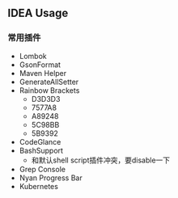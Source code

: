 ## IDEA Usage

### 常用插件

- Lombok
- GsonFormat
- Maven Helper
- GenerateAllSetter
- Rainbow Brackets
  - D3D3D3
  - 7577A8
  - A89248
  - 5C98BB
  - 5B9392
- CodeGlance
- BashSupport
  - 和默认shell script插件冲突，要disable一下
- Grep Console
- Nyan Progress Bar
- Kubernetes